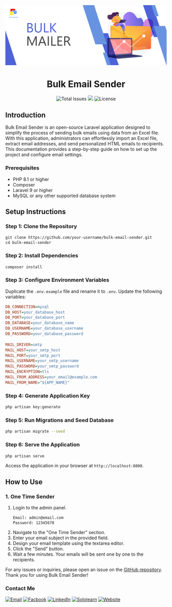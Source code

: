 <p align="center">
  <img src="./public/assets/img/github-temp.png" alt="Icon Description">
</p>

<h1 align="center">Bulk Email Sender</h1>

<p align="center">
  <img src="https://img.shields.io/github/stars/arafat-web/bulk-email-sender?style=for-the-badge" alt="Total Issues">
  <img src="https://img.shields.io/github/issues/arafat-web/bulk-email-sender?style=for-the-badge">
  <img src="https://img.shields.io/github/license/arafat-web/Bulk-Email-Sender?style=for-the-badge" alt="License">
  <!-- Add more badges with different icons if necessary -->
</p>

## Introduction
Bulk Email Sender is an open-source Laravel application designed to simplify the process of sending bulk emails using data from an Excel file. With this application, administrators can effortlessly import an Excel file, extract email addresses, and send personalized HTML emails to recipients. This documentation provides a step-by-step guide on how to set up the project and configure email settings.

### Prerequisites
- PHP 8.1 or higher
- Composer
- Laravel 9 or higher
- MySQL or any other supported database system

## Setup Instructions

### Step 1: Clone the Repository
```
git clone https://github.com/your-username/bulk-email-sender.git
cd bulk-email-sender
```

### Step 2: Install Dependencies
```bash
composer install
```

### Step 3: Configure Environment Variables
Duplicate the `.env.example` file and rename it to `.env`. Update the following variables:

```ini
DB_CONNECTION=mysql
DB_HOST=your_database_host
DB_PORT=your_database_port
DB_DATABASE=your_database_name
DB_USERNAME=your_database_username
DB_PASSWORD=your_database_password

MAIL_DRIVER=smtp
MAIL_HOST=your_smtp_host
MAIL_PORT=your_smtp_port
MAIL_USERNAME=your_smtp_username
MAIL_PASSWORD=your_smtp_password
MAIL_ENCRYPTION=tls
MAIL_FROM_ADDRESS=your_email@example.com
MAIL_FROM_NAME="${APP_NAME}"
```

### Step 4: Generate Application Key
```bash
php artisan key:generate
```

### Step 5: Run Migrations and Seed Database
```bash
php artisan migrate --seed
```

### Step 6: Serve the Application
```bash
php artisan serve
```

Access the application in your browser at `http://localhost:8000`.


## How to Use

### 1. One Time Sender
1. Login to the admin panel.
    ```
    Email: admin@email.com
    Password: 12345678
    ```
2. Navigate to the "One Time Sender" section.
3. Enter your email subject in the provided field.
4. Design your email template using the textarea editor.
5. Click the "Send" button.
6. Wait a few minutes. Your emails will be sent one by one to the recipients.

For any issues or inquiries, please open an issue on the [GitHub repository](https://github.com/arafat-web/bulk-email-sender). Thank you for using Bulk Email Sender!

### Contact Me
[![Email](https://img.shields.io/badge/Gmail-D14836?style=for-the-badge&logo=gmail&logoColor=white)](mailto:arafat.122260@gmail.com)
[![Facbook](https://img.shields.io/badge/Facebook-1877F2?style=for-the-badge&logo=facebook&logoColor=white)](https://www.facebook.com/arafathossain000)
[![LinkedIn](https://img.shields.io/badge/LinkedIn-0077B5?style=for-the-badge&logo=linkedin&logoColor=white)](https://www.linkedin.com/in/arafat-hossain-ar-a174b51a6/)
[![Sololearn](https://img.shields.io/badge/-Sololearn-3a464b?style=for-the-badge&logo=Sololearn&logoColor=white)](https://www.sololearn.com/profile/4703319)
[![Website](https://img.shields.io/badge/website-000000?style=for-the-badge&logo=About.me&logoColor=white)](https://arafatdev.com)
